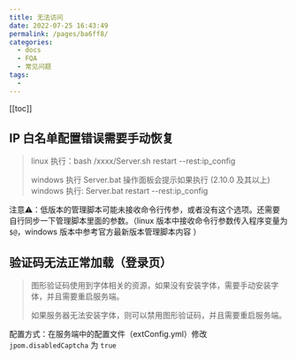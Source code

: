```yaml
---
title: 无法访问
date: 2022-07-25 16:43:49
permalink: /pages/ba6ff8/
categories:
  - docs
  - FQA
  - 常见问题
tags:
  - 
---
```


[[toc]]


## IP 白名单配置错误需要手动恢复

> linux 执行：bash /xxxx/Server.sh restart --rest:ip_config
>
> windows 执行 Server.bat 操作面板会提示如果执行
>  (2.10.0 及其以上) windows 执行: Server.bat restart --rest:ip_config

注意⚠️：低版本的管理脚本可能未接收命令行传参，或者没有这个选项。还需要自行同步一下管理脚本里面的参数。（linux 版本中接收命令行参数传入程序变量为 `$@`，windows 版本中参考官方最新版本管理脚本内容 ）



## 验证码无法正常加载（登录页）

> 图形验证码使用到字体相关的资源，如果没有安装字体，需要手动安装字体，并且需要重启服务端。
>
> 如果服务器无法安装字体，则可以禁用图形验证码，并且需要重启服务端。

配置方式：在服务端中的配置文件（extConfig.yml）修改 `jpom.disabledCaptcha` 为 `true`
